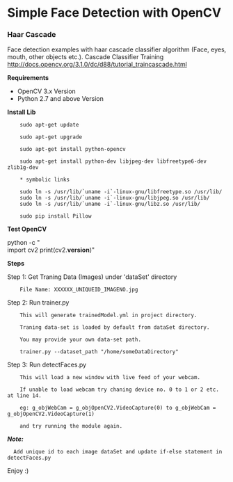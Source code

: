 # Simple Face Detection with OpenCV

### Haar Cascade

 Face detection examples with haar cascade classifier algorithm (Face, eyes, mouth, other objects etc.). Cascade Classifier Training http://docs.opencv.org/3.1.0/dc/d88/tutorial_traincascade.html

**Requirements**
* OpenCV 3.x Version
* Python 2.7 and above Version


**Install Lib**

        sudo apt-get update
        
        sudo apt-get upgrade

        sudo apt-get install python-opencv
        
        sudo apt-get install python-dev libjpeg-dev libfreetype6-dev zlib1g-dev
        
        * symbolic links

        sudo ln -s /usr/lib/`uname -i`-linux-gnu/libfreetype.so /usr/lib/
        sudo ln -s /usr/lib/`uname -i`-linux-gnu/libjpeg.so /usr/lib/
        sudo ln -s /usr/lib/`uname -i`-linux-gnu/libz.so /usr/lib/
        
        sudo pip install Pillow


**Test OpenCV**

python -c "\
import cv2
print(cv2.__version__)"


**Steps**

Step 1: Get Traning Data (Images) under 'dataSet' directory
        
        File Name: XXXXXX_UNIQUEID_IMAGENO.jpg
        
Step 2: Run trainer.py
        
        This will generate trainedModel.yml in project directory.
        
        Traning data-set is loaded by default from dataSet directory.
        
        You may provide your own data-set path.
        
        trainer.py --dataset_path "/home/someDataDirectory"

Step 3: Run detectFaces.py
        
        This will load a new window with live feed of your webcam.
        
        If unable to load webcam try chaning device no. 0 to 1 or 2 etc. at line 14.
        
        eg: g_objWebCam = g_objOpenCV2.VideoCapture(0) to g_objWebCam = g_objOpenCV2.VideoCapture(1)
        
        and try running the module again.
        
***Note:***

      Add unique id to each image dataSet and update if-else statement in detectFaces.py
        
Enjoy :)
